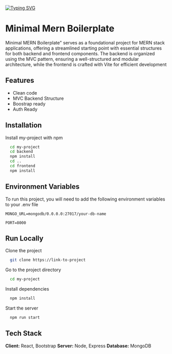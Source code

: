 [![Typing SVG](https://readme-typing-svg.demolab.com?font=Fira+Code&weight=700&size=28&pause=1000&color=154A61&background=FF000000&center=true&vCenter=true&random=false&width=435&lines=MININAL+MERN+BOILERPLATE)](https://git.io/typing-svg)

# Minimal Mern Boilerplate

Minimal MERN Boilerplate" serves as a foundational project for MERN stack applications, offering a streamlined starting point with essential structures for both backend and frontend components. The backend is organized using the MVC pattern, ensuring a well-structured and modular architecture, while the frontend is crafted with Vite for efficient development

## Features

- Clean code
- MVC Backend Structure
- Boostrap ready
- Auth Ready

## Installation

Install my-project with npm

```bash
  cd my-project
  cd backend
  npm install
  cd ..
  cd frontend
  npm install
```

## Environment Variables

To run this project, you will need to add the following environment variables to your .env file

`MONGO_URL=mongodb/0.0.0.0:27017/your-db-name`

`PORT=8000`

## Run Locally

Clone the project

```bash
  git clone https://link-to-project
```

Go to the project directory

```bash
  cd my-project
```

Install dependencies

```bash
  npm install
```

Start the server

```bash
  npm run start
```

## Tech Stack

**Client:** React, Bootstrap
**Server:** Node, Express
**Database:** MongoDB
